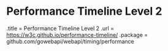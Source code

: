# Performance Timeline Level 2

.title = Performance Timeline Level 2
.url = <https://w3c.github.io/performance-timeline/>
.package = github.com/gowebapi/webapi/timing/performance
